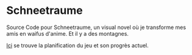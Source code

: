 # Schneetraume
Source Code pour Schneetraume, un visual novel où je transforme mes amis en waifus d'anime. Et il y a des montagnes.

[Ici](https://samuelantunes.notion.site/Schneetr-ume-d1a3e49fdc7e4f0a920f273dcf5f8589) se trouve la planification du jeu et son progrès actuel.
